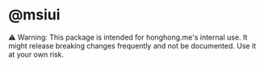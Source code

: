 # @msiui

⚠️ Warning: This package is intended for honghong.me's internal use. It might release breaking changes frequently and not be documented. Use it at your own risk.
